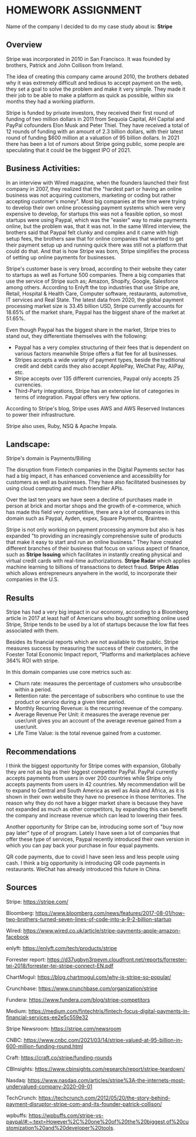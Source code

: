 # HOMEWORK ASSIGNMENT


Name of the company I decided to do my case study about is: **Stripe**

## Overview
Stripe was incorporated in 2010 in San Francisco. 
It was founded by brothers, Patrick and John Collison from Ireland.

The idea of creating this company came around 2010, the brothers debated why it was extremely difficult and tedious to accept payment on the web, they set a goal to solve the problem and make it very simple. 
They made it their job to be able to make a platform as quick as possible, within six months they had a working platform. 

Stripe is funded by private investors, they received their first round of funding of two million dollars in 2011 from Sequoia Capital, AH Capital and PayPal cofounders Elon Musk and Peter Thiel. 
They have received  a total of 12 rounds of funding with an amount of 2.3 billion dollars, with their latest round of funding $600 million at a valuation of 95 billion dollars.
In 2021 there has been a lot of rumors about Stripe going public, some people are speculating that it could be the biggest IPO of 2021.

## Business Activities:

In an interview with Wired magazine, when the founders launched their first company in 2007, they realized that the "hardest part or having an online business was not acquiring customers, marketing or coding but rather accepting customer's money".
Most big companies at the time were trying to develop their own online processing payment systems which were very expensive to develop, for startups this was not a feasible option, so most startups were using Paypal, which was the "easier" way to make payments online, but the problem was, that it was not. In the same Wired interview, the brothers said that Paypal felt clunky and complex and it came with high setup fees, the brothers saw that for online companies that wanted to get their payment setup up and running quick there was still not a platform that could do that. 
And that is how Stripe was born, Stripe simplifies the process of setting up online payments for businesses. 


Stripe's customer base is very broad, according to their website they cater to startups as well as Fortune 500 companies. There a big companies that use the service of Stripe such as; Amazon, Shopify, Google, Salesforce among others.
According to Enlyft the top industries that use Stripe are, Retail, Hospital & Health Care, Computer software, restaurants, automotive, IT services and Real State.
The latest data from 2020, the global payment processing market size is 33.45 billion USD, Stripe currently accounts for 18.65% of the market share, Paypal has the biggest share of the market at 51.65%.


Even though Paypal has the biggest share in the market, Stripe tries to stand out, they differentiate themselves with the following:
* Paypal has a very complex structuring of their fees that is dependent on various factors meanwhile Stripe offers a flat fee for all businesses. 
* Stripes accepts a wide variety of payment types, beside the traditional credit and debit cards they also accept ApplePay, WeChat Pay, AliPay, etc. 
* Stripe accepts over 135 different currencies, Paypal only accepts 25 currencies. 
* Third-Party integrations, Stripe has an extensive list of categories in terms of integration. Paypal offers very few options.


According to Stripe's blog, Stripe uses AWS and AWS Reserved Instances to power their infrastructure.

Stripe also uses, Ruby, NSQ & Apache Impala.

## Landscape:

Stripe's domain is Payments/Billing

The disruption from Fintech companies in the Digital Payments sector has had a big impact, it has enhanced convenience and accessibility  for customers as well as businesses. They have also facilitated businesses by using cloud computing and much friendlier APIs.

Over the last ten years we have seen a decline of purchases made in person at brick and mortar shops and the growth of e-commerce, which has made this field very competitive, there are a lot of companies in this domain such as Paypal, Ayden, expex, Square Payments, Braintree.

Stripe is not only working on payment processing anymore but also is has expanded "to providing an increasingly comprehensive suite of products that make it easy to start and run an online business.”
They have created different branches of their business that focus on various aspect of finance, such as **Stripe Issuing** which facilitates in instantly creating physical and virtual credit cards with real-time authorizations. **Stripe Radar** which applies machine learning to billions of transactions to detect fraud. **Stripe Atlas** which allows entrepreneurs anywhere in the world, to incorporate their companies in the U.S.



## Results

Stripe has had a very big impact in our economy, according to a Bloomberg article in 2017 at least half of Americans who bought something online used Stripe, Stripe tends to be used by a lot of startups because the low flat fees associated with them. 

Besides its financial reports which are not available to the public. Stripe measures success by measuring the success of their customers, in the Foester Total Economic Impact report, "Platforms and marketplaces achieve 364% ROI with stripe.

In this domain companies use core metrics such as:
* Churn rate: measures the percentage of customers who unsubscribe within a period.
* Retention rate: the percentage of subscribers who continue to use the product or service during a given time period.
* Monthly Recurring Revenue: is the recurring revenue of the company. 
* Average Revenue Per Unit: it measures the average revenue per user/unit gives you an account of the average revenue gained from a user/unit.
* Life Time Value: is the total revenue gained from a customer.


## Recommendations

I think the biggest opportunity for Stripe comes with expansion, Globally they are not as big as their biggest competitor PayPal. PayPal currently accepts payments from users in over 200 countries while Stripe only accepts payments from users in 42 countries.
My recommendation will be to expand to Central and South America as well as Asia and Africa, as it is shown in their own website they have no presence in those territories. The reason why they do not have a bigger market share is because they have not expanded as much as other competitors, by expanding this can benefit the company and increase revenue which can lead to lowering their fees.

Another opportunity for Stripe can be, introducing some sort of "buy now pay later" type of of program. Lately I have seen a lot of companies that offer these type of services, Paypal recently introduced their own version in which you can pay back your purchase in four equal payments.

QR code payments, due to covid I have seen less and less people using cash. I think a big opportunity is introducing QR code payments in restaurants. WeChat has already introduced this future in China. 

## Sources
Stripe: https://stripe.com/

Bloomberg: https://www.bloomberg.com/news/features/2017-08-01/how-two-brothers-turned-seven-lines-of-code-into-a-9-2-billion-startup

Wired: https://www.wired.co.uk/article/stripe-payments-apple-amazon-facebook

enlyft: https://enlyft.com/tech/products/stripe

Forrester report: https://d37ugbyn3rpeym.cloudfront.net/reports/forrester-tei-2018/forrester-tei-stripe-connect-EN.pdf

ChartMogul: https://blog.chartmogul.com/why-is-stripe-so-popular/

Crunchbase: https://www.crunchbase.com/organization/stripe

Fundera: https://www.fundera.com/blog/stripe-competitors

Medium: https://medium.com/fintechtris/fintech-focus-digital-payments-in-financial-services-ee2e5c559e32

Stripe Newsroom: https://stripe.com/newsroom

CNBC: https://www.cnbc.com/2021/03/14/stripe-valued-at-95-billion-in-600-million-funding-round.html

Craft: https://craft.co/stripe/funding-rounds

CBInsights: https://www.cbinsights.com/research/report/stripe-teardown/

Nasdaq: https://www.nasdaq.com/articles/stripe%3A-the-internets-most-undervalued-company-2020-09-01

TechCrunch: https://techcrunch.com/2012/05/20/the-story-behind-payment-disruptor-stripe-com-and-its-founder-patrick-collison/

wpbuffs: https://wpbuffs.com/stripe-vs-paypal/#:~:text=However%2C%20one%20of%20the%20biggest,of%20customization%20and%20developer%20tools.
